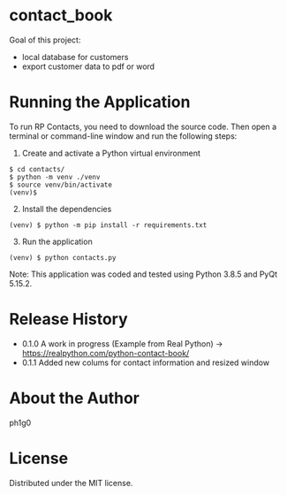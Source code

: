 # contact_book
Goal of this project:
- local database for customers
- export customer data to pdf or word

# Running the Application
To run RP Contacts, you need to download the source code. Then open a terminal or command-line window and run the following steps:
1. Create and activate a Python virtual environment  
  ```
  $ cd contacts/
  $ python -m venv ./venv
  $ source venv/bin/activate
  (venv)$
  ```

2. Install the dependencies  
  ```
  (venv) $ python -m pip install -r requirements.txt
  ```
  
3. Run the application  
  ```
  (venv) $ python contacts.py
  ```
  
Note: This application was coded and tested using Python 3.8.5 and PyQt 5.15.2.

# Release History
 - 0.1.0 A work in progress (Example from Real Python) -> https://realpython.com/python-contact-book/  
 - 0.1.1 Added new colums for contact information and resized window

# About the Author
ph1g0

# License
Distributed under the MIT license.
